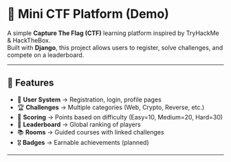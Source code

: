 # 🔐 Mini CTF Platform (Demo)

A simple **Capture The Flag (CTF)** learning platform inspired by TryHackMe & HackTheBox.  
Built with **Django**, this project allows users to register, solve challenges, and compete on a leaderboard.  

---

## 🚀 Features

- 👤 **User System** → Registration, login, profile pages  
- 🏆 **Challenges** → Multiple categories (Web, Crypto, Reverse, etc.)  
- 🎯 **Scoring** → Points based on difficulty (Easy=10, Medium=20, Hard=30)  
- 🏅 **Leaderboard** → Global ranking of players  
- 📚 **Rooms** → Guided courses with linked challenges  
- 🎖️ **Badges** → Earnable achievements (planned)  
---
